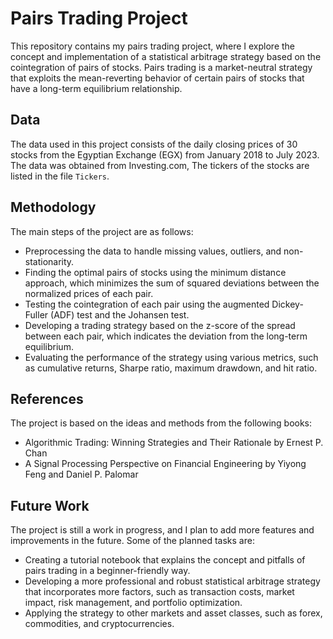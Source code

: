 # Pairs Trading Project

This repository contains my pairs trading project, where I explore the concept and implementation of a statistical arbitrage strategy based on the cointegration of pairs of stocks. Pairs trading is a market-neutral strategy that exploits the mean-reverting behavior of certain pairs of stocks that have a long-term equilibrium relationship.

## Data

The data used in this project consists of the daily closing prices of 30 stocks from the Egyptian Exchange (EGX) from January 2018 to July 2023. The data was obtained from Investing.com, The tickers of the stocks are listed in the file `Tickers`.

## Methodology

The main steps of the project are as follows:

- Preprocessing the data to handle missing values, outliers, and non-stationarity.
- Finding the optimal pairs of stocks using the minimum distance approach, which minimizes the sum of squared deviations between the normalized prices of each pair.
- Testing the cointegration of each pair using the augmented Dickey-Fuller (ADF) test and the Johansen test.
- Developing a trading strategy based on the z-score of the spread between each pair, which indicates the deviation from the long-term equilibrium.
- Evaluating the performance of the strategy using various metrics, such as cumulative returns, Sharpe ratio, maximum drawdown, and hit ratio.

## References

The project is based on the ideas and methods from the following books:

- Algorithmic Trading: Winning Strategies and Their Rationale by Ernest P. Chan
- A Signal Processing Perspective on Financial Engineering by Yiyong Feng and Daniel P. Palomar

## Future Work

The project is still a work in progress, and I plan to add more features and improvements in the future. Some of the planned tasks are:

- Creating a tutorial notebook that explains the concept and pitfalls of pairs trading in a beginner-friendly way.
- Developing a more professional and robust statistical arbitrage strategy that incorporates more factors, such as transaction costs, market impact, risk management, and portfolio optimization.
- Applying the strategy to other markets and asset classes, such as forex, commodities, and cryptocurrencies.
